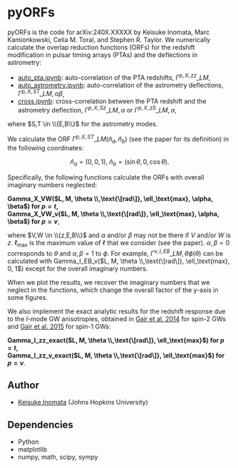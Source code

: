 # pyORFs

pyORFs is the code for arXiv:240X.XXXXX by Keisuke Inomata, Marc Kamionkowski, Celia M. Toral, and Stephen R. Taylor.
We numerically calculate the overlap reduction functions (ORFs) for the redshift modification in pulsar timing arrays (PTAs) and the deflections in astrometry:

- [auto_pta.ipynb](auto_pta.ipynb): auto-correlation of the PTA redshifts, $\Gamma^{p,X,zz}\_{LM}$,
- [auto_astrometry.ipynb](auto_astrometry.ipynb): auto-correlation of the astrometry deflections, $\Gamma^{p,X,ST}\_{LM,\alpha\beta}$,
- [cross.ipynb](cross.ipynb): cross-correlation between the PTA redshift and the astrometry deflection, $\Gamma^{p,X,Sz}\_{LM,\alpha}$ or $\Gamma^{p,X,zS}\_{LM,\alpha}$,  

where $S,T \in \\{E,B\\}$ for the astrometry modes.

We calculate the ORF $\Gamma^{p,X,ST}\_{LM}(\hat n_a, \hat n_b)$ (see the paper for its definition) in the following coordinates:  

$$
  \hat n_a = (0,0,1),\  \hat n_b = (\sin \theta, 0, \cos \theta).
$$  

Specifically, the following functions calculate the ORFs with overall imaginary numbers neglected:  
  
**Gamma_X_VW($L, M, \theta \\,\text{\[rad\]}, \ell_\text{max}, \alpha, \beta$) for $p = t$,**  
**Gamma_X_VW_v($L, M, \theta \\,\text{\[rad\]}, \ell_\text{max}, \alpha, \beta$) for $p = v$**,  
  
where $V,W \in \\{z,E,B\\}$ and $\alpha$ and/or $\beta$ may not be there if $V$ and/or $W$ is $z$.
$\ell_\text{max}$ is the maximum value of $\ell$ that we consider (see the paper). $\alpha,\beta = 0$ corresponds to $\theta$ and $\alpha,\beta = 1$ to $\phi$. For example, $\Gamma^{v,I,EB}\_{LM,\theta \phi}(\theta)$ can be calculated with Gamma_I_EB_v($L, M, \theta \\,\text{\[rad\]}, \ell_\text{max}, 0, 1$) except for the overall imaginary numbers.


When we plot the results, we recover the imaginary numbers that we neglect in the functions, which change the overall factor of the y-axis in some figures.


We also implement the exact analytic results for the redshift response due to the $I$-mode GW anisotropies, obtained in [Gair et al. 2014](https://arxiv.org/abs/1406.4664) for spin-2 GWs and [Gair et al. 2015](https://arxiv.org/abs/1506.08668) for spin-1 GWs:

**Gamma_I_zz_exact($L, M, \theta \\,\text{\[rad\]}, \ell_\text{max}$) for $p = t$,**  
**Gamma_I_zz_v_exact($L, M, \theta \\,\text{\[rad\]}, \ell_\text{max}$) for $p = v$**.



## Author
- [Keisuke Inomata](mailto:kinomat1@jhu.edu) (Johns Hopkins University)

## Dependencies
- Python
- matplotlib
- numpy, math, scipy, sympy


